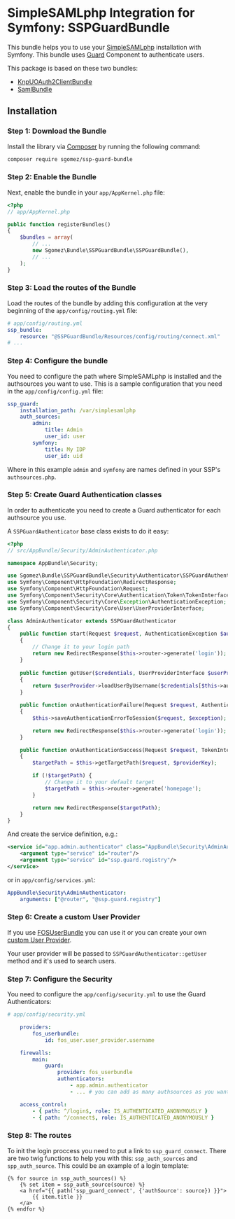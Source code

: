 # SimpleSAMLphp Integration for Symfony: SSPGuardBundle

This bundle helps you to use your [SimpleSAMLphp](https://simplesamlphp/) installation with Symfony. This bundle uses
[Guard](https://symfony.com/blog/new-in-symfony-2-8-guard-authentication-component) Component to authenticate
users. 

This package is based on these two bundles:

* [KnpUOAuth2ClientBundle](https://github.com/knpuniversity/oauth2-client-bundle)
* [SamlBundle](https://github.com/pdias/SamlBundle)

## Installation

### Step 1: Download the Bundle

Install the library via [Composer](https://getcomposer.org/) by
running the following command:

```bash
composer require sgomez/ssp-guard-bundle
```

### Step 2: Enable the Bundle

Next, enable the bundle in your `app/AppKernel.php` file:

```php
<?php
// app/AppKernel.php

public function registerBundles()
{
    $bundles = array(
        // ...
        new Sgomez\Bundle\SSPGuardBundle\SSPGuardBundle(),
        // ...
    );
}
```

### Step 3: Load the routes of the Bundle

Load the routes of the bundle by adding this configuration at the very beginning of the `app/config/routing.yml` file:

```yaml
# app/config/routing.yml
ssp_bundle:
    resource: "@SSPGuardBundle/Resources/config/routing/connect.xml"
# ...
```

### Step 4: Configure the bundle

You need to configure the path where SimpleSAMLphp is installed and the authsources you want to use.
This is a sample configuration that you need in the `app/config/config.yml` file:

```yaml
ssp_guard:
    installation_path: /var/simplesamlphp
    auth_sources:
        admin:
            title: Admin
            user_id: user
        symfony:
            title: My IDP
            user_id: uid
```

Where in this example `admin` and `symfony` are names defined in your SSP's
`authsources.php`.

### Step 5: Create Guard Authentication classes

In order to authenticate you need to create a Guard authenticator for each authsource you use.

A `SSPGuardAuthenticator` base class exists to do it easy:

```php
<?php
// src/AppBundle/Security/AdminAuthenticator.php

namespace AppBundle\Security;

use Sgomez\Bundle\SSPGuardBundle\Security\Authenticator\SSPGuardAuthenticator;
use Symfony\Component\HttpFoundation\RedirectResponse;
use Symfony\Component\HttpFoundation\Request;
use Symfony\Component\Security\Core\Authentication\Token\TokenInterface;
use Symfony\Component\Security\Core\Exception\AuthenticationException;
use Symfony\Component\Security\Core\User\UserProviderInterface;

class AdminAuthenticator extends SSPGuardAuthenticator
{
    public function start(Request $request, AuthenticationException $authException = null)
    {
        // Change it to your login path 
        return new RedirectResponse($this->router->generate('login'));
    }
    
    public function getUser($credentials, UserProviderInterface $userProvider)
    {
        return $userProvider->loadUserByUsername($credentials[$this->authsource->getUserId()][0]);
    }

    public function onAuthenticationFailure(Request $request, AuthenticationException $exception)
    {
        $this->saveAuthenticationErrorToSession($request, $exception);

        return new RedirectResponse($this->router->generate('login'));
    }

    public function onAuthenticationSuccess(Request $request, TokenInterface $token, $providerKey)
    {
        $targetPath = $this->getTargetPath($request, $providerKey);

        if (!$targetPath) {
            // Change it to your default target
            $targetPath = $this->router->generate('homepage');
        }

        return new RedirectResponse($targetPath);
    }
}
```

And create the service definition, e.g.:

```xml
<service id="app.admin.authenticator" class="AppBundle\Security\AdminAuthenticator">
    <argument type="service" id="router"/>
    <argument type="service" id="ssp.guard.registry"/>
</service>
```

or in `app/config/services.yml`:

```yml
AppBundle\Security\AdminAuthenticator:
    arguments: ["@router", "@ssp.guard.registry"]
```

### Step 6: Create a custom User Provider

If you use [FOSUserBundle](https://github.com/FriendsOfSymfony/FOSUserBundle) you can use it or you can create your own 
[custom User Provider](https://symfony.com/doc/current/cookbook/security/custom_provider.html).

Your user provider will be passed to `SSPGuardAuthenticator::getUser` method and it's used to search users.

### Step 7: Configure the Security

You need to configure the `app/config/security.yml` to use the Guard Authenticators:

```yml
# app/config/security.yml

    providers:
        fos_userbundle:
            id: fos_user.user_provider.username

    firewalls:
        main:
            guard:
                provider: fos_userbundle
                authenticators:
                    - app.admin.authenticator 
                    - ... # you can add as many authsources as you want

    access_control:
        - { path: ^/login$, role: IS_AUTHENTICATED_ANONYMOUSLY }
        - { path: ^/connect$, role: IS_AUTHENTICATED_ANONYMOUSLY }
```

### Step 8: The routes

To init the login proccess you need to put a link to `ssp_guard_connect`. There are two twig functions to help
you with this: `ssp_auth_sources` and `spp_auth_source`. This could be an example of a login template:

```twig
{% for source in ssp_auth_sources() %}
    {% set item = ssp_auth_source(source) %}
    <a href="{{ path('ssp_guard_connect', {'authSource': source}) }}">
        {{ item.title }}
    </a>
{% endfor %}
```


